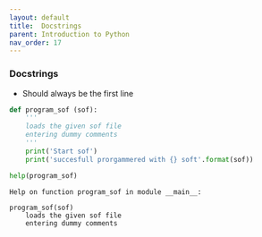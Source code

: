 ```yaml
---
layout: default
title:  Docstrings
parent: Introduction to Python
nav_order: 17
---
```


### Docstrings
+ Should always be the first line


```python
def program_sof (sof):
    '''
    loads the given sof file
    entering dummy comments
    '''
    print('Start sof')
    print('succesfull prorgammered with {} soft'.format(sof))
```


```python
help(program_sof)
```

    Help on function program_sof in module __main__:

    program_sof(sof)
        loads the given sof file
        entering dummy comments
